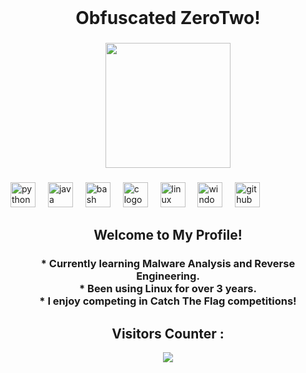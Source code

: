 <br clear="both">

<h1 align="center">Obfuscated ZeroTwo!</h1>

###

<div align="center">
  <img height="200" src="https://cdn.pfps.gg/banners/2004-zero-two-art.png"  />
</div>

###

<div align="left">
  <img src="https://cdn.jsdelivr.net/gh/devicons/devicon/icons/python/python-original.svg" height="40" alt="python logo"  />
  <img width="12" />
  <img src="https://cdn.jsdelivr.net/gh/devicons/devicon/icons/java/java-original.svg" height="40" alt="java logo"  />
  <img width="12" />
  <img src="https://cdn.jsdelivr.net/gh/devicons/devicon/icons/bash/bash-original.svg" height="40" alt="bash logo"  />
  <img width="12" />
  <img src="https://cdn.jsdelivr.net/gh/devicons/devicon/icons/c/c-original.svg" height="40" alt="c logo"  />
  <img width="12" />
  <img src="https://cdn.jsdelivr.net/gh/devicons/devicon/icons/linux/linux-original.svg" height="40" alt="linux logo"  />
  <img width="12" />
  <img src="https://cdn.jsdelivr.net/gh/devicons/devicon/icons/windows8/windows8-original.svg" height="40" alt="windows8 logo"  />
  <img width="12" />
  <img src="https://cdn.jsdelivr.net/gh/devicons/devicon/icons/github/github-original.svg" height="40" alt="github logo"  />
</div>

###

<h2 align="center">Welcome to My Profile!</h2>

###

<h3 align="center">* Currently learning Malware Analysis and Reverse Engineering.<br>* Been using Linux for over 3 years.<br>* I enjoy competing in Catch The Flag competitions!</h3>

###

<h2 align="center">Visitors Counter : </h2>

<div align="center">
  <img src="https://profile-counter.glitch.me/Obf02/count.svg"  />
</div>
